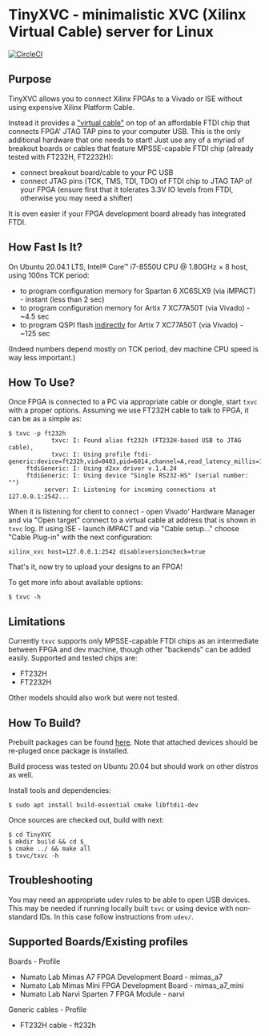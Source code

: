 
# TinyXVC - minimalistic XVC (Xilinx Virtual Cable) server for Linux

[![CircleCI](https://circleci.com/gh/ser-gik/TinyXVC/tree/master.svg?style=shield)](https://circleci.com/gh/ser-gik/TinyXVC/tree/master)

## Purpose

TinyXVC allows you to connect Xilinx FPGAs to a Vivado or ISE without using
expensive Xilinx Platform Cable.

Instead it provides a ["virtual cable"](https://github.com/Xilinx/XilinxVirtualCable/blob/master/README.md)
on top of an affordable FTDI chip that connects FPGA' JTAG TAP pins to your computer USB. This is the only
additional hardware that one needs to start! Just use any of a myriad of breakout boards or
cables that feature MPSSE-capable FTDI chip (already tested with FT232H, FT2232H):

- connect breakout board/cable to your PC USB
- connect JTAG pins (TCK, TMS, TDI, TDO) of FTDI chip to JTAG TAP of your FPGA (ensure first
        that it tolerates 3.3V IO levels from FTDI, otherwise you may need a shifter)

It is even easier if your FPGA development board already has integrated FTDI.

## How Fast Is It?

On Ubuntu 20.04.1 LTS, Intel® Core™ i7-8550U CPU @ 1.80GHz × 8 host, using 100ns TCK period:

- to program configuration memory for Spartan 6 XC6SLX9 (via iMPACT) - instant (less than 2 sec)
- to program configuration memory for Artix 7 XC77A50T (via Vivado) - ~4.5 sec
- to program QSPI flash [indirectly](https://www.xilinx.com/support/documentation/application_notes/xapp586-spi-flash.pdf) for Artix 7 XC77A50T (via Vivado) - ~125 sec

(Indeed numbers depend mostly on TCK period, dev machine CPU speed is way less important.)

## How To Use?

Once FPGA is connected to a PC via appropriate cable or dongle, start `txvc` with a proper
options. Assuming we use FT232H cable to talk to FPGA, it can be as a simple as:
```
$ txvc -p ft232h
            txvc: I: Found alias ft232h (FT232H-based USB to JTAG cable),
            txvc: I: Using profile ftdi-generic:device=ft232h,vid=0403,pid=6014,channel=A,read_latency_millis=1,d4=ignored,d5=ignored,d6=ignored,d7=ignored,
     ftdiGeneric: I: Using d2xx driver v.1.4.24
     ftdiGeneric: I: Using device "Single RS232-HS" (serial number: "")
          server: I: Listening for incoming connections at 127.0.0.1:2542...
```

When it is listening for client to connect - open Vivado' Hardware Manager and via "Open target"
connect to a virtual cable at address that is shown in `txvc` log. If using ISE - launch iMPACT
and via "Cable setup..." choose "Cable Plug-in" with the next configuration:
```
xilinx_xvc host=127.0.0.1:2542 disableversioncheck=true
```
That's it, now try to upload your designs to an FPGA!

To get more info about available options:
```
$ txvc -h
```
## Limitations

Currently `txvc` supports only MPSSE-capable FTDI chips as an intermediate between FPGA and dev
machine, though other "backends" can be added easily.
Supported and tested chips are:

- FT232H
- FT2232H

Other models should also work but were not tested.

## How To Build?

Prebuilt packages can be found [here](https://github.com/ser-gik/TinyXVC/releases).
Note that attached devices should be re-pluged once package is installed.

Build process was tested on Ubuntu 20.04 but should work on other distros as well.

Install tools and dependencies:
```
$ sudo apt install build-essential cmake libftdi1-dev
```
Once sources are checked out, build with next:
```
$ cd TinyXVC
$ mkdir build && cd $_
$ cmake ../ && make all
$ txvc/txvc -h
```

## Troubleshooting

You may need an appropriate udev rules to be able to open USB devices. This may be needed
if running locally built `txvc` or using device with non-standard IDs. In this case follow
instructions from `udev/`.

## Supported Boards/Existing profiles
Boards - Profile

- Numato Lab Mimas A7 FPGA Development Board    - mimas_a7
- Numato Lab Mimas Mini FPGA Development Board  - mimas_a7_mini
- Numato Lab Narvi Sparten 7 FPGA Module        - narvi

Generic cables - Profile

- FT232H cable                                   - ft232h

